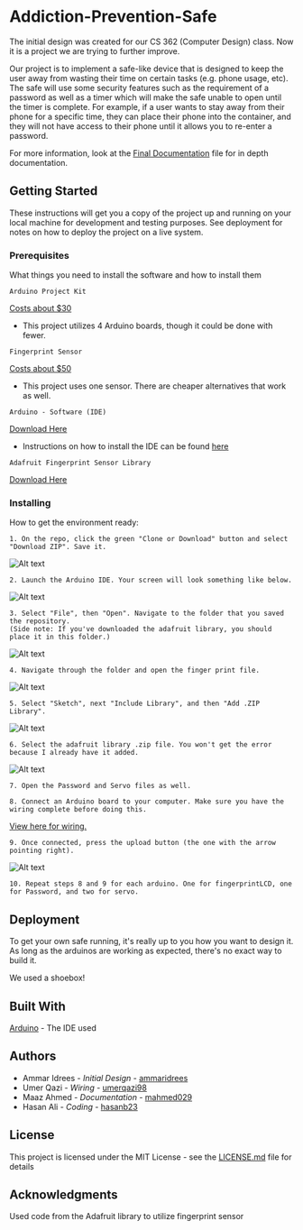 # Addiction-Prevention-Safe
The initial design was created for our CS 362 (Computer Design) class. Now it is a project we are trying to further improve.

Our project is to implement a safe-like device that is designed to keep the user away from wasting their time on certain tasks (e.g. phone usage, etc). The safe will use some security features such as the requirement of a password as well as a timer which will make the safe unable to open until the timer is complete.  For example, if a user wants to stay away from their phone for a specific time, they can place their phone into the container, and they will not have access to their phone until it allows you to re-enter a password.

For more information, look at the [Final Documentation](https://github.com/aidree3/Addiction-Prevention-Safe/blob/master/Milestones/Final%20Project%20Detailed%20Design%20Report%20.pdf) file for in depth documentation.

## Getting Started
These instructions will get you a copy of the project up and running on your local machine for development and testing purposes. See deployment for notes on how to deploy the project on a live system.

### Prerequisites
What things you need to install the software and how to install them
```
Arduino Project Kit
```
[Costs about $30](https://www.amazon.com/Kuman-Project-Complete-Starter-breadboard/dp/B016D5KUHS/ref=sr_1_5?s=pc&ie=UTF8&qid=1471547757&sr=1-5)
- This project utilizes 4 Arduino boards, though it could be done with fewer.
```
Fingerprint Sensor
```
[Costs about $50](https://www.adafruit.com/product/751?gclid=EAIaIQobChMI9cK2xfX04wIVhZyzCh1-4gKkEAQYASABEgJuXPD_BwE)
- This project uses one sensor. There are cheaper alternatives that work as well.
```
Arduino - Software (IDE)
```
[Download Here](https://www.arduino.cc/en/main/software) 
- Instructions on how to install the IDE can be found [here](https://www.arduino.cc/en/Guide/HomePage)
```
Adafruit Fingerprint Sensor Library
```
[Download Here](https://github.com/adafruit/Adafruit-Fingerprint-Sensor-Library)
### Installing
How to get the environment ready:
```
1. On the repo, click the green "Clone or Download" button and select "Download ZIP". Save it.
```
![Alt text](https://github.com/aidree3/Addiction-Prevention-Safe/blob/master/Tutorial%20Screenshots/e11f5cb48bae683eca943d7f490c9b7a.gif)
```
2. Launch the Arduino IDE. Your screen will look something like below.
```
![Alt text](https://github.com/aidree3/Addiction-Prevention-Safe/blob/master/Tutorial%20Screenshots/Step%201.png)
```
3. Select "File", then "Open". Navigate to the folder that you saved the repository. 
(Side note: If you've downloaded the adafruit library, you should place it in this folder.)
```
![Alt text](https://github.com/aidree3/Addiction-Prevention-Safe/blob/master/Tutorial%20Screenshots/Step3.PNG)
```
4. Navigate through the folder and open the finger print file.
```
![Alt text](https://github.com/aidree3/Addiction-Prevention-Safe/blob/master/Tutorial%20Screenshots/Step4.gif)
```
5. Select "Sketch", next "Include Library", and then "Add .ZIP Library".
```
![Alt text](https://github.com/aidree3/Addiction-Prevention-Safe/blob/master/Tutorial%20Screenshots/Step5.gif)
```
6. Select the adafruit library .zip file. You won't get the error because I already have it added.
```
![Alt text](https://github.com/aidree3/Addiction-Prevention-Safe/blob/master/Tutorial%20Screenshots/Step6.gif)
```
7. Open the Password and Servo files as well.
```
```
8. Connect an Arduino board to your computer. Make sure you have the wiring complete before doing this.
```
[View here for wiring.](https://github.com/aidree3/Addiction-Prevention-Safe/blob/master/Milestones/Final%20Project%20Detailed%20Design%20Report%20.pdf)
```
9. Once connected, press the upload button (the one with the arrow pointing right).
```
![Alt text](https://github.com/aidree3/Addiction-Prevention-Safe/blob/master/Tutorial%20Screenshots/Step9.png)
```
10. Repeat steps 8 and 9 for each arduino. One for fingerprintLCD, one for Password, and two for servo.
```
## Deployment
To get your own safe running, it's really up to you how you want to design it. As long as the arduinos are working as expected, there's no exact way to build it.

We used a shoebox!

## Built With
[Arduino](https://www.arduino.cc/en/main/software) - The IDE used

## Authors
- Ammar Idrees - *Initial Design* - [ammaridrees](https://github.com/ammaridrees)
- Umer Qazi - *Wiring* - [umerqazi98](https://github.com/umerqazi98)
- Maaz Ahmed - *Documentation* - [mahmed029](https://github.com/mahmed029)
- Hasan Ali - *Coding* - [hasanb23](https://github.com/hasanb23)

## License
This project is licensed under the MIT License - see the [LICENSE.md](https://github.com/aidree3/Addiction-Prevention-Safe/blob/master/LICENSE.md) file for details

## Acknowledgments
Used code from the Adafruit library to utilize fingerprint sensor

